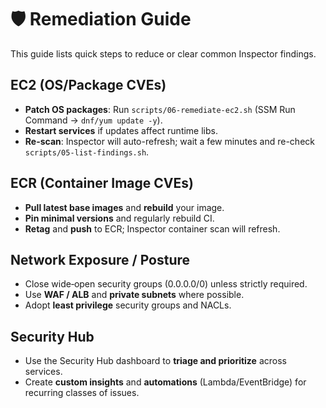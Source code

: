# 🛡️ Remediation Guide

This guide lists quick steps to reduce or clear common Inspector findings.

## EC2 (OS/Package CVEs)

- **Patch OS packages**: Run `scripts/06-remediate-ec2.sh` (SSM Run Command → `dnf/yum update -y`).  
- **Restart services** if updates affect runtime libs.  
- **Re-scan**: Inspector will auto-refresh; wait a few minutes and re-check `scripts/05-list-findings.sh`.

## ECR (Container Image CVEs)

- **Pull latest base images** and **rebuild** your image.  
- **Pin minimal versions** and regularly rebuild CI.  
- **Retag** and **push** to ECR; Inspector container scan will refresh.

## Network Exposure / Posture

- Close wide‑open security groups (0.0.0.0/0) unless strictly required.  
- Use **WAF / ALB** and **private subnets** where possible.  
- Adopt **least privilege** security groups and NACLs.

## Security Hub

- Use the Security Hub dashboard to **triage and prioritize** across services.  
- Create **custom insights** and **automations** (Lambda/EventBridge) for recurring classes of issues.
